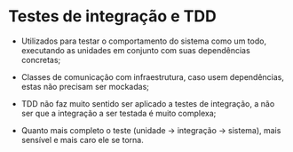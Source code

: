 # Testes de integração e TDD

- Utilizados para testar o comportamento do sistema como um todo, executando as unidades em conjunto com suas dependências concretas;
- Classes de comunicação com infraestrutura, caso usem dependências, estas não precisam ser mockadas;
- TDD não faz muito sentido ser aplicado a testes de integração, a não ser que a integração a ser testada é muito complexa;

- Quanto mais completo o teste (unidade -> integração -> sistema), mais sensível e mais caro ele se torna.
